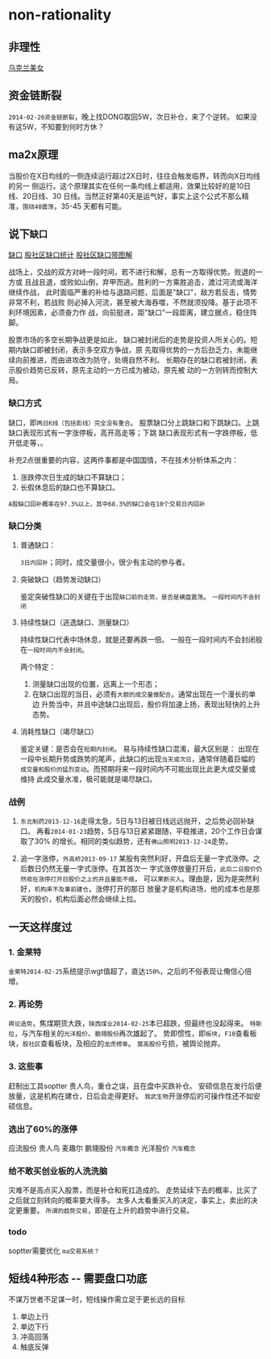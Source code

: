 # non-rationality

## 非理性

  [乌克兰美女](http://club.autohome.com.cn/bbs/thread-c-526-25612880-1.html)

## 资金链断裂

  `2014-02-26资金链断裂`，晚上找DONG取回5W，次日补仓，来了个逆转。
  如果没有这5W，不知要到何时方休？

## ma2x原理

  当股价在X日均线的一侧连续运行超过2X日时，往往会触发临界，转而向X日均线的另一
  侧运行。这个原理其实在任何一条均线上都适用，效果比较好的是10日线、20日线、30
  日线。当然正好第40天是运气好，事实上这个公式不那么精准，`围绕40震荡`，35-45
  天都有可能。

## 说下`缺口`

  [缺口](http://www.baike.com/wiki/缺口)
  [股社区缺口统计](http://weibo.com/2369080114/AfyfMgvWP)
  [股社区缺口带图解](http://weibo.com/2369080114/A8RoEeMm4)

  战场上，交战的双方对峙一段时间，若不进行和解，总有一方取得优势。败退的一方或
  且战且退，或败如山倒，弃甲而逃。胜利的一方乘胜追击，渡过河流或海洋继续作战，
  此时面临严重的补给与退路问题，后面是"缺口"，敌方若反击，情势非常不利，若战败
  则必掉入河流，甚至被大海吞噬，不然就须投降。基于此项不利环境因素，必须奋力作
  战，向前挺进，距"缺口"一段距离，建立据点，稳住阵脚。

  股票市场的多空长期争战更是如此，
  缺口被封闭后的走势是投资人所关心的。短期内缺口即被封闭，表示多空双方争战，原
  先取得优势的一方后劲乏力，未能继续向前推进，而由进攻改为防守，处境自然不利。
  长期存在的缺口若被封闭，表示股价趋势已反转，原先主动的一方已成为被动，原先被
  动的一方则转而控制大局。

### 缺口方式

  缺口，即`两日K线（包括影线）完全没有重合`。
  股票缺口分上跳缺口和下跳缺口。上跳缺口表现形式有一字涨停板，高开高走等；下跳
  缺口表现形式有一字跌停板，低开低走等，。

  补充2点很重要的内容，这两件事都是中国国情，不在技术分析体系之内：
  1. 涨跌停次日生成的缺口不算缺口；
  2. 长假休息后的缺口也不算缺口。

  `A股缺口回补概率在97.3%以上，其中68.3%的缺口会在10个交易日内回补`

### 缺口分类

 1. 普通缺口：

    `3日内回补`；同时，成交量很小，很少有主动的参与者。

 2. 突破缺口（趋势发动缺口）

    鉴定突破性缺口的关键在于出现`缺口前的走势，是否是横盘震荡`。
    `一段时间内不会封闭`

 3. 持续性缺口（逃逸缺口、测量缺口）

    持续性缺口代表中场休息，就是还要再跌一倍。
    一般在一段时间内不会封闭般在`一段时间内不会封闭`。

    两个特定： 
    1.  测量缺口出现的位置，远离上一个形态；
    2.  在缺口出现的当日，必须有`大额的成交量做配合`。通常出现在一个漫长的单边
        升势当中，并且中途缺口出现后，股价将加速上扬，表现出轻快的上升态势。

 4. 消耗性缺口（竭尽缺口）

    鉴定关键：是否会在`短期内封闭`。
    易与持续性缺口混淆，最大区别是：
    出现在一段中长期升势或跌势的尾声，此缺口的出现`当天或次日`，通常伴随着巨幅的
    `成交量和股价的猛烈变动`。而预期将来一段时间内不可能出现比此更大成交量或维持
    此成交量水准，极可能就是竭尽缺口。

### 战例

 1. `东北制药2013-12-16`走得太急，5日与13日被日线远远抛开，之后势必回补缺口。
    再看`2014-01-23`趋势，5日与13日紧紧跟随，平稳推进，20个工作日会谋取了30%
    的增长。相同的类似趋势，还有`佛山照明2013-12-24`走势。

 2. 追一字涨停，`外高桥2013-09-17`
    某股有突然利好，开盘后无量一字式涨停。之后数日仍然无量一字式涨停。在其首次一
    字式涨停放量打开后，`此后二日股价仍然收在涨停打开日股价之上的并且量能不缩`，
    可以`果断买入`。理由是，因为是突然利好，`机构来不及事前建仓`，涨停打开的那日
    放量才是机构进场，他的成本也是那天的股价，机构后面必然会继续上拉。    

## 一天这样度过

### 1. 金莱特
  `金莱特2014-02-25`系统提示wgt值超了，直达`150%`，之后的不俗表现让俺信心倍增。

### 2. 再论势
  `舆论造势`，焦煤期货大跌，`陕西煤业2014-02-25`本已超跌，但最终也没起得来。
  `特斯拉`，与汽车相关的`光洋股价`、`鹏翎股份`再次雄起了。
  势即惯性，即`板块`，`F10`查看板块，`股社区`查看板块，及相应的`龙虎榜单`。
  `莫高股份`亏损，被舆论抛弃。

### 3. 这些事
  赶制出工具soptter
  贵人鸟，重仓之误，且在盘中买跌补仓。
  安硕信息在发行后便放量，这是机构在建仓，日后会走得更好。
  `我武生物`开涨停后的可操作性还不如安硕信息。

### 选出了60%的涨停
  应流股份
  贵人鸟
  麦趣尔
  鹏翎股份    `汽车概念`
  光洋股价    `汽车概念`

### 给不敢买创业板的人洗洗脑
  灾难不是高点买入股票，而是补仓和死扛造成的。
  走势延续下去的概率，比买了之后就立刻转向的概率要大得多。
  太多人太看重买入的决定，事实上，卖出的决定更重要。
  `所谓的趋势交易`，即是在上升的趋势中进行交易。

### todo
  soptter需要优化
  `ma交易系统？`

## 短线4种形态 -- 需要盘口功底

  不谋万世者不足谋一时，短线操作需立足于更长远的目标
  1. 单边上行
  2. 单边下行
  3. 冲高回落
  4. 触底反弹 

## 
